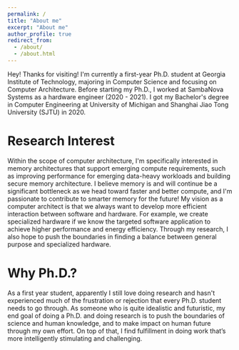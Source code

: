 ```yaml
---
permalink: /
title: "About me"
excerpt: "About me"
author_profile: true
redirect_from: 
  - /about/
  - /about.html
---
```


Hey! Thanks for visiting! I'm currently a first-year Ph.D. student at Georgia Institute of Technology, majoring in Computer Science and focusing on Computer Architecture. Before starting my Ph.D., I worked at SambaNova Systems as a hardware engineer (2020 - 2021). I got my Bachelor's degree in Computer Engineering at University of Michigan and Shanghai Jiao Tong University (SJTU) in 2020.

Research Interest
======
Within the scope of computer architecture, I'm specifically interested in memory architectures that support emerging compute requirements, such as improving performance for emerging data-heavy workloads and building secure memory architecture. I believe memory is and will continue be a significant bottleneck as we head toward faster and better compute, and I'm passionate to contribute to smarter memory for the future! 
My vision as a computer architect is that we always want to develop more efficient interaction between software and hardware. For example, we create specialized hardware if we know the targeted software application to achieve higher performance and energy efficiency. Through my research, I also hope to push the boundaries in finding a balance between general purpose and specialized hardware. 

Why Ph.D.?
======
As a first year student, apparently I still love doing research and hasn't experienced much of the frustration or rejection that every Ph.D. student needs to go through. As someone who is quite idealistic and futuristic, my end goal of doing a Ph.D. and doing research is to push the boundaries of science and human knowledge, and to make impact on human future through my own effort. On top of that, I find fulfillment in doing work that’s more intelligently stimulating and challenging. 